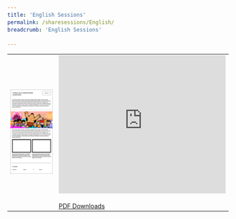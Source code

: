 ```yaml
---
title: 'English Sessions'
permalink: /sharesessions/English/
breadcrumb: 'English Sessions'

---
```

<table>
  <tr>
    <td rowspan="3">
      <img src="images/website-exhibitor-template-01-02.jpg">
    </td>
  </tr>
  <tr>
    <td>
      <iframe width="380" height="315" src="https://www.youtube.com/embed/GlJU3U2eDwA" frameborder="0" allow="accelerometer; autoplay; encrypted-media; gyroscope; picture-in-picture" allowfullscreen></iframe>
      <br/><br/>
      <a href="test/TestingPDFDownload.pdf" download>PDF Downloads</a>
    </td>
   </tr>
</table>
